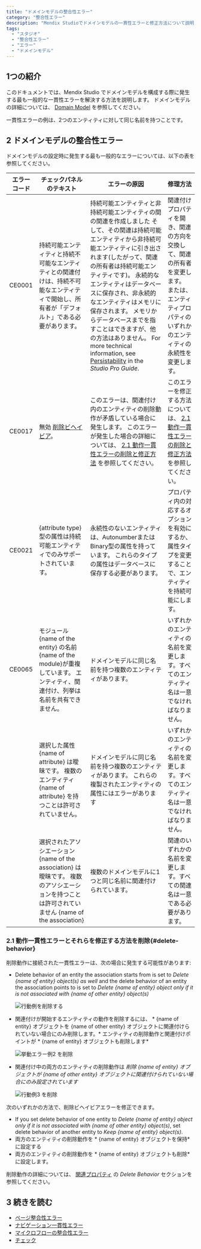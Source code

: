 ```yaml
---
title: "ドメインモデルの整合性エラー"
category: "整合性エラー"
description: "Mendix Studioでドメインモデルの一貫性エラーと修正方法について説明します。"
tags:
  - "スタジオ"
  - "整合性エラー"
  - "エラー"
  - "ドメインモデル"
---
```


## 1つの紹介

このドキュメントでは、Mendix Studio でドメインモデルを構成する際に発生する最も一般的な一貫性エラーを解決する方法を説明します。 ドメインモデルの詳細については、 [Domain Model](domain-models) を参照してください。

一貫性エラーの例は、2つのエンティティに対して同じ名前を持つことです。

## 2 ドメインモデルの整合性エラー

ドメインモデルの設定時に発生する最も一般的なエラーについては、以下の表を参照してください。

| エラーコード | チェックパネルのテキスト                                                                                        | エラーの原因                                                                                                                                                                                                                                                                                                | 修理方法                                                                         |
| ------ | --------------------------------------------------------------------------------------------------- | ----------------------------------------------------------------------------------------------------------------------------------------------------------------------------------------------------------------------------------------------------------------------------------------------------- | ---------------------------------------------------------------------------- |
| CE0001 | 持続可能エンティティと持続不可能なエンティティとの関連付けは、持続不可能なエンティティで開始し、所有者が「デフォルト」である必要があります。                              | 持続可能エンティティと非持続可能エンティティの間の関連を作成しました そして、その関連は持続可能エンティティから非持続可能エンティティに引き出されます(したがって、関連の所有者は持続可能エンティティです)。 永続的なエンティティはデータベースに保存され、非永続的なエンティティはメモリに保存されます。 メモリからデータベースまでを指すことはできますが、他の方法はありません。 For more technical information, see [Persistability](/refguide/persistability) in the *Studio Pro Guide*. | 関連付けプロパティを開き、関連の方向を交換して、関連の所有者を変更します。 または、エンティティプロパティのいずれかのエンティティの永続性を変更します。 |
| CE0017 | 無効 [削除ビヘイビア](domain-models-association-properties#delete-behavior)。                                 | このエラーは、関連付け内のエンティティの削除動作が矛盾している場合に発生します。 このエラーが発生した場合の詳細については、 [2.1 動作一貫性エラーの削除と修正方法](#delete-behavior) を参照してください。                                                                                                                                                                                    | このエラーを修正する方法については、 [2.1 動作一貫性エラーの削除と修正方法](#delete-behavior) を参照してください。       |
| CE0021 | {attribute type} 型の属性は持続可能エンティティでのみサポートされています。                                                      | 永続性のないエンティティは、AutonumberまたはBinary型の属性を持っています。 これらのタイプの属性はデータベースに保存する必要があります。                                                                                                                                                                                                                          | プロパティ内の対応するオプションを有効にするか、属性タイプを変更することで、エンティティを持続可能にします。                       |
| CE0065 | モジュール {name of the entity} の名前 {name of the module}が重複しています。 エンティティ、関連付け、列挙は名前を共有できません。             | ドメインモデルに同じ名前を持つ複数のエンティティがあります。                                                                                                                                                                                                                                                                        | いずれかのエンティティの名前を変更します。すべてのエンティティ名は一意でなければなりません。                               |
|        | 選択した属性 {name of attribute} は曖昧です。 複数のエンティティ {name of attribute} を持つことは許可されていません。                    | ドメインモデルに同じ名前を持つ複数のエンティティがあります。 これらの複製されたエンティティの属性にはエラーがあります                                                                                                                                                                                                                                           | いずれかのエンティティの名前を変更します。すべてのエンティティ名は一意でなければなりません。                               |
|        | 選択されたアソシエーション {name of the association} は曖昧です。 複数のアソシエーションを持つことは許可されていません {name of the association} | 複数のドメインモデルに1つと同じ名前に関連付けられています。                                                                                                                                                                                                                                                                        | 関連のいずれかの名前を変更します。すべての関連名は一意である必要があります。                                       |

### 2.1 動作一貫性エラーとそれらを修正する方法を削除{#delete-behavior}

 削除動作に接続された一貫性エラーは、次の場合に発生する可能性があります:

*  Delete behavior of an entity the association starts from is set to *Delete {name of entity} object(s) as well* and the delete behavior of an entity the association points to is set to *Delete {name of entity} object only if it is not associated with {name of other entity} object(s)*

    ![行動例を削除する](attachments/consistency-errors-domain-model/delete-behavior-error-example1.png)

*  関連付けが開始するエンティティの動作を削除するには、 * {name of entity} オブジェクトを {name of other entity} オブジェクトに関連付けられていない場合にのみ削除します。* エンティティの削除動作と関連付けポイントが * {name of entity} オブジェクトも削除します*

    ![挙動エラー例2 を削除](attachments/consistency-errors-domain-model/delete-behavior-error-example2.png)

*  関連付け中の両方のエンティティの削除動作は *削除 {name of entity} オブジェクトが {name of other entity} オブジェクトに関連付けられていない場合にのみ設定されています*

    ![行動例3 を削除](attachments/consistency-errors-domain-model/delete-behavior-error-example3.png)

次のいずれかの方法で、削除ビヘイビアエラーを修正できます。

* If  you set delete behavior of one entity to *Delete {name of entity} object only if it is not associated with {name of other entity} object(s)*, set delete behavior of another entity to *Keep {name of entity} object(s)*.
* 両方のエンティティの削除動作を * {name of entity} オブジェクトを保持* に設定する
* 両方のエンティティの削除動作を * {name of entity} オブジェクトも削除* に設定します。

削除動作の詳細については、 [関連プロパティ](domain-models-association-properties#delete-behavior) の *Delete Behavior* セクションを参照してください。

## 3 続きを読む

* [ページ整合性エラー](consistency-errors-pages)
* [ナビゲーション一貫性エラー](consistency-errors-navigation)
* [マイクロフローの整合性エラー](consistency-errors-microflows)
* [チェック](チェック)